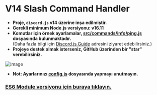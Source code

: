 # V14 Slash Command Handler

- **Proje, `discord.js` v14 üzerine inşa edilmiştir.**
- **Gerekli minimum Node.js versiyonu: v16.11**
- **Komutlar için örnek ayarlamalar, [src/commands/info/ping.js](https://github.com/memte/v14-slash-command-handler/blob/main/src/commands/info/ping.js) dosyasında bulunmaktadır.**  
  (Daha fazla bilgi için [Discord.js Guide](https://discordjs.guide/slash-commands/advanced-creation.html) adresini ziyaret edebilirsiniz.)
- **Projeye destek olmak isterseniz, GitHub üzerinden bir "star" verebilirsiniz.**

![image](https://user-images.githubusercontent.com/63320170/175336722-373eaf92-1454-4bce-b97c-e8a629c2628e.png)

- **Not: Ayarlarınızı [config.js](https://github.com/memte/v14-slash-command-handler/blob/main/src/config.js) dosyasında yapmayı unutmayın.**

### [ES6 Module versiyonu için buraya tıklayın.](https://github.com/memte/v14-slash-command-handler/tree/es6)